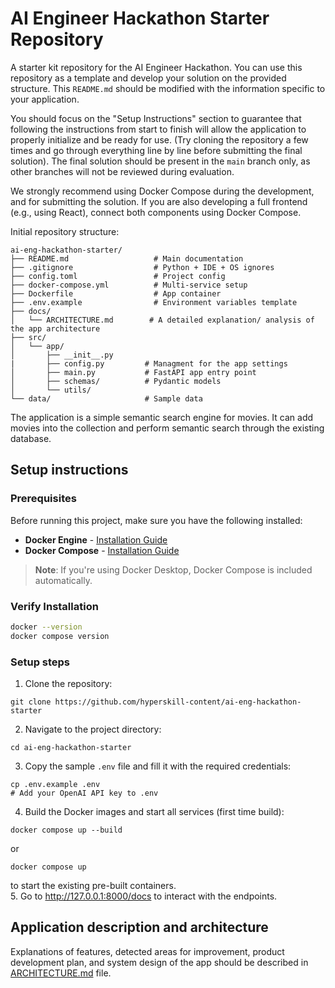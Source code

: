 # AI Engineer Hackathon Starter Repository
A starter kit repository for the AI Engineer Hackathon. You can use this repository as a template and develop your solution on the provided structure. This `README.md` should be modified with the information specific to your application.

You should focus on the "Setup Instructions" section to guarantee that following the instructions from start to finish will allow the application to properly initialize and be ready for use. (Try cloning the repository a few times and go through everything line by line before submitting the final solution). The final solution should be present in the `main` branch only, as other branches will not be reviewed during evaluation.

We strongly recommend using Docker Compose during the development, and for submitting the solution. If you are also developing a full frontend (e.g., using React), connect both components using Docker Compose.

Initial repository structure:
```
ai-eng-hackathon-starter/
├── README.md                   # Main documentation
├── .gitignore                  # Python + IDE + OS ignores
├── config.toml                 # Project config 
├── docker-compose.yml          # Multi-service setup
├── Dockerfile                  # App container
├── .env.example                # Environment variables template
├── docs/
│   └── ARCHITECTURE.md        # A detailed explanation/ analysis of the app architecture
├── src/
│   └── app/
│       ├── __init__.py
|       ├── config.py         # Managment for the app settings
│       ├── main.py           # FastAPI app entry point
│       ├── schemas/          # Pydantic models
│       └── utils/            
└── data/                     # Sample data
```

The application is a simple semantic search engine for movies. It can add movies into the collection and perform semantic search through the existing database. 

## Setup instructions
### Prerequisites

Before running this project, make sure you have the following installed:

- **Docker Engine** - [Installation Guide](https://docs.docker.com/get-docker/)
- **Docker Compose** - [Installation Guide](https://docs.docker.com/compose/install/)

> **Note**: If you're using Docker Desktop, Docker Compose is included automatically.

### Verify Installation
```bash
docker --version
docker compose version 
``` 
### Setup steps   
1. Clone the repository:    
```
git clone https://github.com/hyperskill-content/ai-eng-hackathon-starter
```
2. Navigate to the project directory:
```
cd ai-eng-hackathon-starter
```
3. Copy the sample `.env` file and fill it with the required credentials:
```
cp .env.example .env
# Add your OpenAI API key to .env
```
4. Build the Docker images and start all services (first time build):
```
docker compose up --build
```   
or 
```
docker compose up
```
to start the existing pre-built containers.     
5. Go to http://127.0.0.1:8000/docs to interact with the endpoints.


## Application description and architecture 
Explanations of features, detected areas for improvement, product development plan, and system design of the app should be described in [ARCHITECTURE.md](docs/ARCHITECTURE.md) file. 